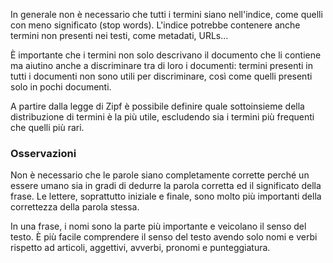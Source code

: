 
In generale non è necessario che tutti i termini siano nell'indice, come quelli con meno significato (stop words). L'indice potrebbe contenere anche termini non presenti nei testi, come metadati, URLs...

È importante che i termini non solo descrivano il documento che li contiene ma aiutino anche a discriminare tra di loro i documenti: termini presenti in tutti i documenti non sono utili per discriminare, così come quelli presenti solo in pochi documenti.

A partire dalla legge di Zipf è possibile definire quale sottoinsieme della distribuzione di termini è la più utile, escludendo sia i termini più frequenti che quelli più rari.

### Osservazioni
Non è necessario che le parole siano completamente corrette perché un essere umano sia in gradi di dedurre la parola corretta ed il significato della frase. Le lettere, soprattutto iniziale e finale, sono molto più importanti della correttezza della parola stessa.

In una frase, i nomi sono la parte più importante e veicolano il senso del testo. È più facile comprendere il senso del testo avendo solo nomi e verbi rispetto ad articoli, aggettivi, avverbi, pronomi e punteggiatura.
